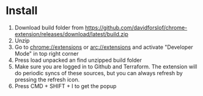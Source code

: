 # Install

1. Download build folder from https://github.com/davidforslof/chrome-extension/releases/download/latest/build.zip
2. Unzip
3. Go to [chrome://extensions](chrome://extensions) or [arc://extensions](arc://extensions) and activate "Developer Mode" in top right corner
4. Press load unpacked an find unzipped build folder
5. Make sure you are logged in to Github and Terraform. The extension will do periodic syncs of these sources, but you can always refresh by pressing the refresh icon.
6. Press CMD + SHIFT + I to get the popup
